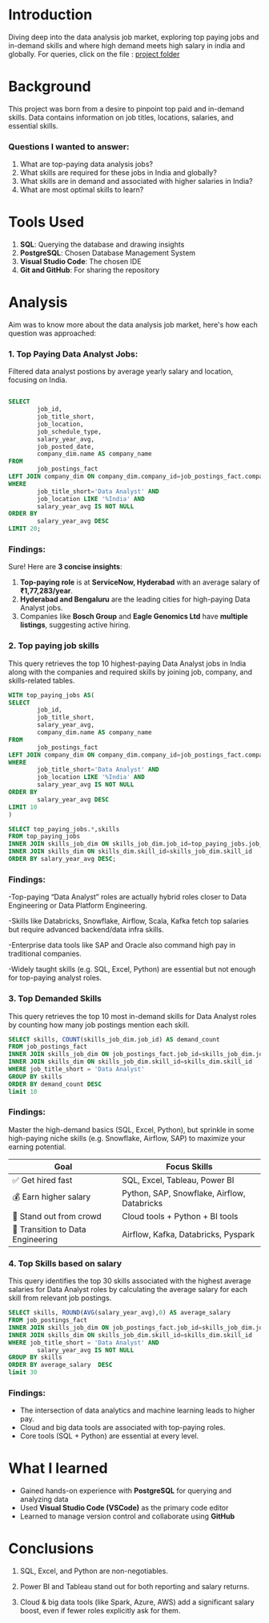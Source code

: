 # Introduction
Diving deep into the data analysis job market, exploring top paying jobs and in-demand skills and where high demand meets high salary in india and globally.
For queries, click on the file : [project folder](/project/)
# Background
This project was born from a desire to pinpoint top paid and in-demand skills. Data contains information on job titles, locations, salaries, and essential skills.
### Questions I wanted to answer:
1. What are top-paying data analysis jobs?
2. What skills are required for these jobs in India and globally?
3. What skills are in demand and associated with higher salaries in India?
4. What are most optimal skills to learn?
# Tools Used
1. **SQL**: Querying the database and drawing insights
2. **PostgreSQL**: Chosen Database Management System
3. **Visual Studio Code**: The chosen IDE
4. **Git and GitHub**: For sharing the repository
# Analysis
Aim was to know more about the data analysis job market, here's how each question was approached:
### 1. Top Paying Data Analyst Jobs:
Filtered data analyst postions by average yearly salary and location, focusing on India.
```sql

SELECT
        job_id,
        job_title_short,
        job_location,
        job_schedule_type,
        salary_year_avg,
        job_posted_date,
        company_dim.name AS company_name
FROM
        job_postings_fact
LEFT JOIN company_dim ON company_dim.company_id=job_postings_fact.company_id
WHERE 
        job_title_short='Data Analyst' AND
        job_location LIKE '%India' AND
        salary_year_avg IS NOT NULL
ORDER BY
        salary_year_avg DESC
LIMIT 20;

```
### Findings:

Sure! Here are **3 concise insights**:

1. **Top-paying role** is at **ServiceNow, Hyderabad** with an average salary of **₹1,77,283/year**.  
2. **Hyderabad and Bengaluru** are the leading cities for high-paying Data Analyst jobs.  
3. Companies like **Bosch Group** and **Eagle Genomics Ltd** have **multiple listings**, suggesting active hiring.


### 2. Top paying job skills
This query retrieves the top 10 highest-paying Data Analyst jobs in India along with the companies and required skills by joining job, company, and skills-related tables.
```sql
WITH top_paying_jobs AS(
SELECT
        job_id,
        job_title_short,
        salary_year_avg,
        company_dim.name AS company_name
FROM
        job_postings_fact
LEFT JOIN company_dim ON company_dim.company_id=job_postings_fact.company_id
WHERE 
        job_title_short='Data Analyst' AND
        job_location LIKE '%India' AND
        salary_year_avg IS NOT NULL
ORDER BY
        salary_year_avg DESC
LIMIT 10
)

SELECT top_paying_jobs.*,skills
FROM top_paying_jobs
INNER JOIN skills_job_dim ON skills_job_dim.job_id=top_paying_jobs.job_id
INNER JOIN skills_dim ON skills_dim.skill_id=skills_job_dim.skill_id
ORDER BY salary_year_avg DESC;
```
### Findings:
-Top-paying “Data Analyst” roles are actually hybrid roles closer to Data Engineering or Data Platform Engineering.

-Skills like Databricks, Snowflake, Airflow, Scala, Kafka fetch top salaries but require advanced backend/data infra skills.

-Enterprise data tools like SAP and Oracle also command high pay in traditional companies.

-Widely taught skills (e.g. SQL, Excel, Python) are essential but not enough for top-paying analyst roles.

### 3. Top Demanded Skills

This query retrieves the top 10 most in-demand skills for Data Analyst roles by counting how many job postings mention each skill.

```sql
SELECT skills, COUNT(skills_job_dim.job_id) AS demand_count
FROM job_postings_fact
INNER JOIN skills_job_dim ON job_postings_fact.job_id=skills_job_dim.job_id
INNER JOIN skills_dim ON skills_job_dim.skill_id=skills_dim.skill_id
WHERE job_title_short = 'Data Analyst'
GROUP BY skills
ORDER BY demand_count DESC
limit 10
```
### Findings:
Master the high-demand basics (SQL, Excel, Python), but sprinkle in some high-paying niche skills (e.g. Snowflake, Airflow, SAP) to maximize your earning potential.

| Goal                     | Focus Skills                         |
|--------------------------|--------------------------------------|
| ✅ Get hired fast         | SQL, Excel, Tableau, Power BI        |
| 💰 Earn higher salary     | Python, SAP, Snowflake, Airflow, Databricks |
| 🚀 Stand out from crowd   | Cloud tools + Python + BI tools      |
| 🔄 Transition to Data Engineering | Airflow, Kafka, Databricks, Pyspark  |

### 4. Top Skills based on salary

This query identifies the top 30 skills associated with the highest average salaries for Data Analyst roles by calculating the average salary for each skill from relevant job postings.
```sql
SELECT skills, ROUND(AVG(salary_year_avg),0) AS average_salary
FROM job_postings_fact
INNER JOIN skills_job_dim ON job_postings_fact.job_id=skills_job_dim.job_id
INNER JOIN skills_dim ON skills_job_dim.skill_id=skills_dim.skill_id
WHERE job_title_short = 'Data Analyst' AND
        salary_year_avg IS NOT NULL
GROUP BY skills
ORDER BY average_salary  DESC
limit 30
```
### Findings:
- The intersection of data analytics and machine learning leads to higher pay.
- Cloud and big data tools are associated with top-paying roles.
- Core tools (SQL + Python) are essential at every level.


# What I learned

- Gained hands-on experience with **PostgreSQL** for querying and analyzing data  
- Used **Visual Studio Code (VSCode)** as the primary code editor  
- Learned to manage version control and collaborate using **GitHub**

# Conclusions
1. SQL, Excel, and Python are non-negotiables.

2. Power BI and Tableau stand out for both reporting and salary returns.

3. Cloud & big data tools (like Spark, Azure, AWS) add a significant salary boost, even if fewer roles explicitly ask for them.

